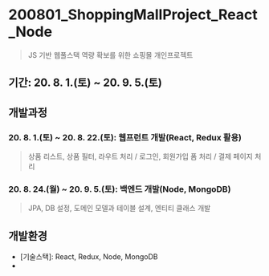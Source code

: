 
# 200801_ShoppingMallProject_React_Node
> JS 기반 웹풀스택 역량 확보를 위한 쇼핑몰 개인프로젝트

## 기간: 20. 8. 1.(토) ~  20. 9. 5.(토)

## 개발과정

### 20. 8. 1.(토) ~ 20. 8. 22.(토): 웹프런트 개발(React, Redux 활용)
> 상품 리스트, 상품 필터, 라우트 처리 / 로그인, 회원가입 폼 처리 / 결제 페이지 처리
### 20. 8. 24.(월) ~ 20. 9. 5.(토): 백엔드 개발(Node, MongoDB)
> JPA, DB 설정, 도메인 모델과 테이블 설계, 엔티티 클래스 개발 

## 개발환경

- [기술스택]: React, Redux, Node, MongoDB
- [배포환경]: Docker


